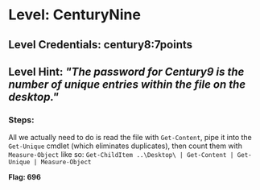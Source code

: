 # Level: CenturyNine
## Level Credentials: century8:7points
## Level Hint: *"The password for Century9 is the number of unique entries within the file on the desktop."*

### Steps:
All we actually need to do is read the file with `Get-Content`, pipe it into the `Get-Unique` cmdlet (which eliminates duplicates), then count them with `Measure-Object` like so: `Get-ChildItem ..\Desktop\ | Get-Content | Get-Unique | Measure-Object`

**Flag: 696**

